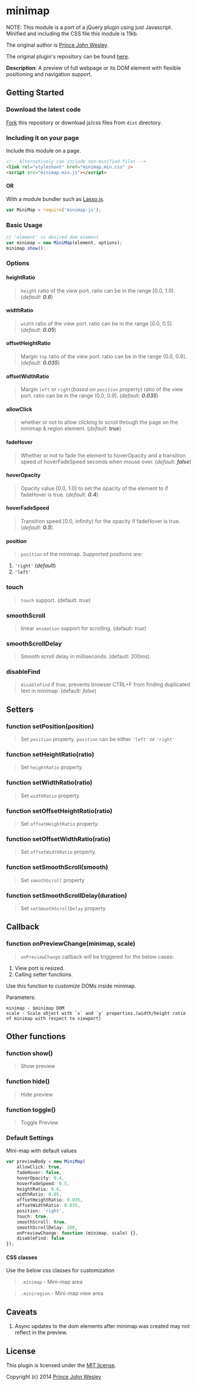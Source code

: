 minimap
================
NOTE: This module is a port of a jQuery plugin using just Javascript. Minified and including the CSS file this module is 11kb.

The original author is [Prince John Wesley](http://www.toolitup.com).

The original plugin's repository can be found [here](https://github.com/princejwesley/minimap).

**Description**: A preview of full webpage or its DOM element with flexible positioning and navigation support.

## Getting Started

### Download the latest code


[Fork](https://github.com/austin-rausch/minimap) this repository or download js/css files from  `dist` directory.

### Including it on your page

Include this module on a page.

```html
<!-- Alternatively can include non-minified files -->
<link rel="stylesheet" href="minimap.min.css" />
<script src="minimap.min.js"></script>
```
#### OR
With a module bundler such as [Lasso.js](https://github.com/lasso-js/lasso).

```Javascript
var MiniMap = require('minimap-js');
```
### Basic Usage
```javascript
// 'element' is desired dom element
var minimap = new MiniMap(element, options);
minimap.show();
```
### Options
#### heightRatio
> `height` ratio of the view port. ratio can be in the range [0.0, 1.0). (*default: **0.6***)

#### widthRatio
> `width` ratio of the view port. ratio can be in the range [0.0, 0.5). (*default: **0.05***)

#### offsetHeightRatio
> Margin `top` ratio of the view port. ratio can be in the range (0.0, 0.9]. (*default: **0.035***)

#### offsetWidthRatio
> Margin `left` or `right`(*based on `position` property*) ratio of the view port. ratio can be in the range (0.0, 0.9]. (*default: **0.035***)

#### allowClick
> whether or not to allow clicking to scroll through the page on the minimap & region element. (*default: **true***)

#### fadeHover
> Whether or not to fade the element to hoverOpacity and a transition speed of hoverFadeSpeed seconds when mouse over. (*default: **false***)

#### hoverOpacity
> Opacity value [0.0, 1.0] to set the opacity of the element to if fadeHover is true. (*default: **0.4***)

#### hoverFadeSpeed
> Transition speed [0.0, infinity) for the opacity if fadeHover is true. (*default: **0.5***)

#### position
> `position` of the minimap. Supported positions are:

1. `'right'` (*default*)
2. `'left'`

### touch
> `touch` support. (default: *true*)

### smoothScroll
>linear `animation` support for scrolling. (dafault: *true*)

### smoothScrollDelay
> Smooth scroll delay in milliseconds. (default: 200ms)

### disableFind
> `disableFind` if true, prevents browser CTRL+F from finding duplicated text in minimap. (default: *false*)

## Setters
### function setPosition(position)
> Set `position` property. `position` can be either `'left'` or `'right'`

### function setHeightRatio(ratio)
> Set `heightRatio` property.

### function setWidthRatio(ratio)
> Set `widthRatio` property.

### function setOffsetHeightRatio(ratio)
> Set `offsetHeightRatio` property.

### function setOffsetWidthRatio(ratio)
> Set `offsetWidthRatio` property.

### function setSmoothScroll(smooth)
> Set `smoothScroll` property

### function setSmoothScrollDelay(duration)
> Set `setSmoothScrollDelay` property.

## Callback
### function onPreviewChange(minimap, scale)
> `onPreviewChange` callback will be triggered for the below cases:

1. View port is resized.
2. Calling setter functions.

Use this function to *customize* DOMs inside minimap.

Parameters:
```
minimap - $minimap DOM
scale - Scale object with `x` and `y` properties.(width/height ratio of minimap with respect to viewport)
```
## Other functions
### function show()
> Show preview

### function hide()
> Hide preview

### function toggle()
> Toggle Preview

### Default Settings
Mini-map with default values
```javascript
var previewBody = new MiniMap(
    allowClick: true,
    fadeHover: false,
    hoverOpacity: 0.4,
    hoverFadeSpeed: 0.5,
    heightRatio: 0.6,
    widthRatio: 0.05,
    offsetHeightRatio: 0.035,
    offsetWidthRatio: 0.035,
    position: 'right',
    touch: true,
    smoothScroll: true,
    smoothScrollDelay: 200,
    onPreviewChange: function (minimap, scale) {},
    disableFind: false
});
```

#### CSS classes
Use the below css classes for customization
> `.minimap` - Mini-map area

> `.miniregion` - Mini-map view area

## Caveats
1. Async updates to the dom elements after minimap was created may not reflect in the preview.

## License
This plugin is licensed under the [MIT license](https://github.com/princejwesley/minimap/blob/master/LICENSE).

Copyright (c) 2014 [Prince John Wesley](http://www.toolitup.com)
